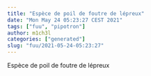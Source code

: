 ```yaml
---
title: "Espèce de poil de foutre de lépreux"
date: "Mon May 24 05:23:27 CEST 2021"
tags: ["fuu", "pipotron"]
author: m1ch3l
categories: ["generated"]
slug: "fuu/2021-05-24-05:23:27"
---
```


Espèce de poil de foutre de lépreux
